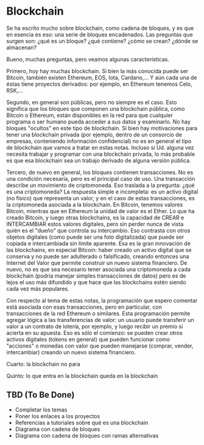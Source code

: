 # Blockchain

Se ha escrito mucho sobre blockchain, como cadena de bloques, y es que en
esencia es eso: una serie de bloques encadenados. Las preguntas que surgen son:
¿qué es un bloque? ¿qué contiene? ¿cómo se crean? ¿dónde se almacenan?

Bueno, muchas preguntas, pero veamos algunas características.

Primero, hoy hay muchas blockchain. Si bien la más conocida puede ser Bitcoin,
también existen Ethereum, EOS, Iota, Cardano,... Y aún cada una de éstas
tiene proyectos derivados: por ejemplo, en Ethereum tenemos Celo, RSK,...

Segundo, en general son públicas, pero no siempre es el caso. Esto significa
que los bloques que componen una blockchain pública, como Bitcoin o Ethereum,
están disponibles en la red para que cualquier programa o ser humano pueda
acceder a sus datos y examinarlo. No hay bloques "ocultos" en este tipo
de blockchain. Si bien hay motivaciones para tener una blockchain privada
(por ejemplo, dentro de un consorcio de empresas, conteniendo información
confidencial) no es en general el tipo de blockchain que vamos a tratar en
estas notas. Incluso si Ud. alguna vez necesita trabajar y programar con una
blockchain privada, lo más probable es que esa blockchain sea un trabajo
derivado de alguna versión pública.

Tercero, de nuevo en general, los bloques contienen transacciones. No es
una condición necesaria, pero es el principal caso de uso. Una transacción
describe un movimiento de criptomoneda. Eso traslada a la pregunta:
¿qué es una criptomoneda? La respuesta simple e incompleta: es un activo digital
(no físico) que representa un valor, y en el caso de estas transacciones, es
la criptomoneda asociada a la blockchain. En Bitcoin, tenemos valores Bitcoin,
mientras que en Ethereum la unidad de valor es el Ether. Lo que ha creado
Bitcoin, y luego otras blockchains, es la capacidad de CREAR e INTERCAMBIAR
estos valores digitales, pero sin perder nunca de vista quién es el "dueño"
que controla su intercambio. Eso contrasta con otros objetos digitales (como
puede ser una foto digitalizada) que puede ser copiada e intercambiada sin
límite aparente. Esa es la gran innovación de las blockchains, en especial
Bitcoin: haber creado un activo digital que se conserva y no puede ser adulterado
o falsificado, creando entonces una Internet del Valor que permite construir
un nuevo sistema financiero. De nuevo, no es que sea necesario tener asociada
una criptomoneda a cada blockchain (podría manejar simples transacciones de
datos) pero es de lejos el uso más difundido y que hace que las blockchains
estén siendo cada vez más populares.

Con respecto al tema de estas notas, la programación que espero comentar está
asociada con esas transacciones, pero en particular, con transacciones de la
red Ethereum o similares. Esta programación permite agregar lógica a las
transferencias de valor: un usuario puede transferir un valor a un contrato
de lotería, por ejemplo, y luego recibir un premio si acierta en su apuesta.
Eso es sólo el comienzo: se pueden crear otros activos digitales (tokens en general)
que pueden funcionar como "acciones" o monedas con valor que pueden manejarse
(comprar, vender, intercambiar) creando un nuevo sistema financiero.

Cuarto: la blockchain no para

Quinto: lo que entra en la blockchain queda en la blockchain

## TBD (To Be Done)

- Completar los temas
- Poner los enlaces a los proyectos
- Referencias a tutoriales sobre qué es una blockchain
- Diagrama con cadena de bloques
- Diagrama con cadena de bloques con ramas alternativas



